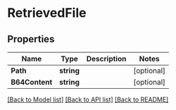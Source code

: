 # RetrievedFile

## Properties

Name | Type | Description | Notes
------------ | ------------- | ------------- | -------------
**Path** | **string** |  | [optional] 
**B64Content** | **string** |  | [optional] 

[[Back to Model list]](../README.md#documentation-for-models) [[Back to API list]](../README.md#documentation-for-api-endpoints) [[Back to README]](../README.md)


